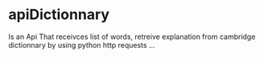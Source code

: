 # apiDictionnary
Is an Api That receivces list of words,  retreive explanation from cambridge dictionnary by using  python http requests ...
